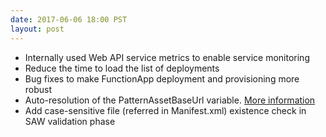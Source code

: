```yaml
---
date: 2017-06-06 18:00 PST
layout: post
---
```

- Internally used Web API service metrics to enable service monitoring
- Reduce the time to load the list of deployments 
- Bug fixes to make FunctionApp deployment and provisioning more robust
- Auto-resolution of the PatternAssetBaseUrl variable.  [More information](https://azure.github.io/Azure-CortanaIntelligence-SolutionAuthoringWorkspace/solution-authoring.html)
- Add case-sensitive file (referred in Manifest.xml) existence check in SAW validation phase

